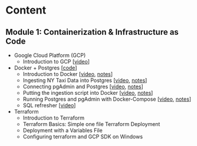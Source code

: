 # Content

## Module 1: Containerization & Infrastructure as Code

- Google Cloud Platform (GCP)
    - Introduction to GCP
    [[video](https://youtu.be/18jIzE41fJ4)]
- Docker + Postgres
[[code](https://github.com/DataTalksClub/data-engineering-zoomcamp/tree/main/01-docker-terraform/2_docker_sql)]
    - Introduction to Docker
    [[video](https://youtu.be/EYNwNlOrpr0),
    [notes](1_docker.md)]
    - Ingesting NY Taxi Data into Postgres
    [[video](https://youtu.be/2JM-ziJt0WI),
    [notes](2_postgresql.md)]
    - Connecting pgAdmin and Postgres
    [[video](https://youtu.be/hCAIVe9N0ow),
    [notes](3_pgadmin.md)]
    - Putting the ingestion script into Docker
    [[video](https://youtu.be/B1WwATwf-vY),
    [notes](4_data-ingestion.md)]
    - Running Postgres and pgAdmin with Docker-Compose
    [[video](https://youtu.be/hKI6PkPhpa0),
    [notes](5_docker-compose.md)]
    - SQL refresher
    [[video](https://youtu.be/QEcps_iskgg)]
- Terraform
    - Introduction to Terraform
    - Terraform Basics: Simple one file Terraform Deployment
    - Deployment with a Variables File
    - Configuring terraform and GCP SDK on Windows